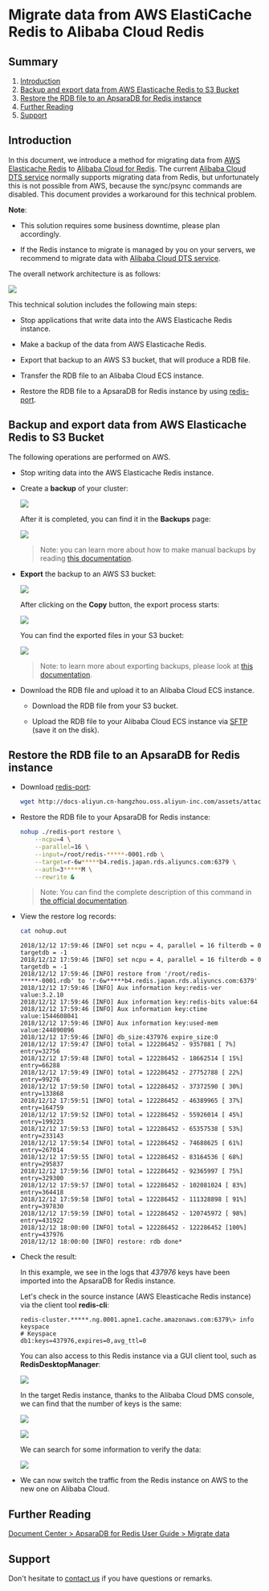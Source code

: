 # Migrate data from AWS ElastiCache Redis to Alibaba Cloud Redis

## Summary
1. [Introduction](#introduction)
2. [Backup and export data from AWS Elasticache Redis to S3 Bucket](#backup-and-export-data-from-aws-elasticache-redis-to-s3-bucket)
3. [Restore the RDB file to an ApsaraDB for Redis instance](#restore-the-rdb-file-to-an-apsaradb-for-redis-instance)
4. [Further Reading](#further-reading)
5. [Support](#support)

## Introduction
In this document, we introduce a method for migrating data from 
[AWS Elasticache Redis](https://aws.amazon.com/elasticache/redis/) to
[Alibaba Cloud for Redis](https://www.alibabacloud.com/product/apsaradb-for-redis). The current
[Alibaba Cloud DTS service](https://www.alibabacloud.com/product/data-transmission-service) normally supports
migrating data from Redis, but unfortunately this is not possible from AWS, because the sync/psync commands are
disabled. This document provides a workaround for this technical problem.

**Note**:

-   This solution requires some business downtime, please plan accordingly.

-   If the Redis instance to migrate is managed by you on your servers, we recommend to migrate data with
    [Alibaba Cloud DTS service](https://www.alibabacloud.com/product/data-transmission-service).

The overall network architecture is as follows:

![](images/network_architecture.png)

This technical solution includes the following main steps:

-   Stop applications that write data into the AWS Elasticache Redis instance.

-   Make a backup of the data from AWS Elasticache Redis.

-   Export that backup to an AWS S3 bucket, that will produce a RDB file.

-   Transfer the RDB file to an Alibaba Cloud ECS instance.

-   Restore the RDB file to a ApsaraDB for Redis instance by using [redis-port](https://github.com/CodisLabs/redis-port).

## Backup and export data from AWS Elasticache Redis to S3 Bucket
The following operations are performed on AWS.

-   Stop writing data into the AWS Elasticache Redis instance.

-   Create a **backup** of your cluster:

    ![](images/5905fb087626c9895e2af18963921adb.png)

    After it is completed, you can find it in the **Backups** page:

    ![](images/42348e56fedd06a3396f17f3692256dc.png)

    > Note: you can learn more about how to make manual backups by reading
    > [this documentation](https://docs.aws.amazon.com/AmazonElastiCache/latest/red-ug/backups-manual.html).

-   **Export** the backup to an AWS S3 bucket:

    ![](images/53a7b81b5b7a6f7bcf63cf989f40fb11.png)

    After clicking on the **Copy** button, the export process starts:

    ![](images/293b7e6b326b0ac9ce1cb65ef09bd42b.png)

    You can find the exported files in your S3 bucket:

    ![](images/dd908c64fb94d344a8ade9378fb36207.png)

    > Note: to learn more about exporting backups, please look at
    > [this documentation](https://docs.aws.amazon.com/AmazonElastiCache/latest/red-ug/backups-exporting.html).

-   Download the RDB file and upload it to an Alibaba Cloud ECS instance.

    -   Download the RDB file from your S3 bucket.

    -   Upload the RDB file to your Alibaba Cloud ECS instance via
        [SFTP](https://en.wikipedia.org/wiki/SSH_File_Transfer_Protocol) (save it on the disk).

## Restore the RDB file to an ApsaraDB for Redis instance
-   Download [redis-port](https://github.com/CodisLabs/redis-port):

    ```bash
    wget http://docs-aliyun.cn-hangzhou.oss.aliyun-inc.com/assets/attach/85829/cn_zh/1533199526614/redis-port%282%29
    ```

-   Restore the RDB file to your ApsaraDB for Redis instance:

    ```bash
    nohup ./redis-port restore \
        --ncpu=4 \
        --parallel=16 \
        --input=/root/redis-*****-0001.rdb \
        --target=r-6w*****b4.redis.japan.rds.aliyuncs.com:6379 \
        --auth=3*****M \
        --rewrite &
    ```

    > Note: You can find the complete description of this command in
    > [the official documentation](https://github.com/CodisLabs/redis-port/blob/redis-4.x-cgo/README.md).

-   View the restore log records:

    ```bash
    cat nohup.out
    ```
    ```
    2018/12/12 17:59:46 [INFO] set ncpu = 4, parallel = 16 filterdb = 0 targetdb = -1
    2018/12/12 17:59:46 [INFO] set ncpu = 4, parallel = 16 filterdb = 0 targetdb = -1
    2018/12/12 17:59:46 [INFO] restore from '/root/redis-*****-0001.rdb' to 'r-6w*****b4.redis.japan.rds.aliyuncs.com:6379'
    2018/12/12 17:59:46 [INFO] Aux information key:redis-ver value:3.2.10
    2018/12/12 17:59:46 [INFO] Aux information key:redis-bits value:64
    2018/12/12 17:59:46 [INFO] Aux information key:ctime value:1544608041
    2018/12/12 17:59:46 [INFO] Aux information key:used-mem value:244890896
    2018/12/12 17:59:46 [INFO] db_size:437976 expire_size:0
    2018/12/12 17:59:47 [INFO] total = 122286452 - 9357881 [ 7%] entry=32756
    2018/12/12 17:59:48 [INFO] total = 122286452 - 18662514 [ 15%] entry=66288
    2018/12/12 17:59:49 [INFO] total = 122286452 - 27752788 [ 22%] entry=99276
    2018/12/12 17:59:50 [INFO] total = 122286452 - 37372590 [ 30%] entry=133868
    2018/12/12 17:59:51 [INFO] total = 122286452 - 46389965 [ 37%] entry=164759
    2018/12/12 17:59:52 [INFO] total = 122286452 - 55926014 [ 45%] entry=199223
    2018/12/12 17:59:53 [INFO] total = 122286452 - 65357538 [ 53%] entry=233143
    2018/12/12 17:59:54 [INFO] total = 122286452 - 74688625 [ 61%] entry=267014
    2018/12/12 17:59:55 [INFO] total = 122286452 - 83164536 [ 68%] entry=295837
    2018/12/12 17:59:56 [INFO] total = 122286452 - 92365997 [ 75%] entry=329300
    2018/12/12 17:59:57 [INFO] total = 122286452 - 102081024 [ 83%] entry=364418
    2018/12/12 17:59:58 [INFO] total = 122286452 - 111328898 [ 91%] entry=397830
    2018/12/12 17:59:59 [INFO] total = 122286452 - 120745972 [ 98%] entry=431922
    2018/12/12 18:00:00 [INFO] total = 122286452 - 122286452 [100%] entry=437976
    2018/12/12 18:00:00 [INFO] restore: rdb done*
    ```
    
-   Check the result:

    In this example, we see in the logs that *437976* keys have been imported into the ApsaraDB for Redis instance.

    Let's check in the source instance (AWS Eleasticache Redis instance) via the client tool **redis-cli**:
    
    ```
    redis-cluster.*****.ng.0001.apne1.cache.amazonaws.com:6379\> info keyspace
    # Keyspace
    db1:keys=437976,expires=0,avg_ttl=0
    ```
    
    You can also access to this Redis instance via a GUI client tool, such as **RedisDesktopManager**:

    ![](images/9a81981d7890dec9ccd49ac789f03625.png)

    In the target Redis instance, thanks to the Alibaba Cloud DMS console, we can find that the number of keys
    is the same:

    ![](images/19c311f9d3979c945014dc04d0a442dc.png)

    ![](images/cf0dd3d0d2681fa58ae620058ac41aba.png)

    We can search for some information to verify the data:

    ![](images/462465fbccdff9f10e03f6ca39f0f22a.png)

-   We can now switch the traffic from the Redis instance on AWS to the new one on Alibaba Cloud.

## Further Reading
[Document Center \> ApsaraDB for Redis User Guide \> Migrate data](https://www.alibabacloud.com/help/doc-detail/85180.htm)

## Support
Don't hesitate to [contact us](mailto:projectdelivery@alibabacloud.com) if you have questions or remarks.
